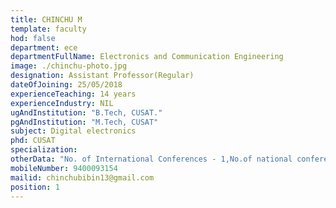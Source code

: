 ```yaml
---
title: CHINCHU M
template: faculty
hod: false
department: ece
departmentFullName: Electronics and Communication Engineering
image: ./chinchu-photo.jpg
designation: Assistant Professor(Regular)
dateOfJoining: 25/05/2018
experienceTeaching: 14 years
experienceIndustry: NIL
ugAndInstitution: "B.Tech, CUSAT."
pgAndInstitution: "M.Tech, CUSAT"
subject: Digital electronics
phd: CUSAT
specialization:
otherData: "No. of International Conferences - 1,No.of national conferences - 2"
mobileNumber: 9400093154
mailid: chinchubibin13@gmail.com
position: 1
---
```

